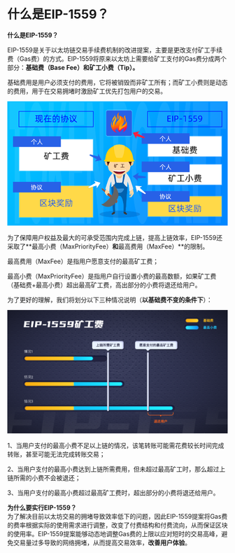 # 什么是EIP-1559？

**什么是EIP-1559？**

EIP-1559是关于以太坊链交易手续费机制的改进提案，主要是更改支付矿工手续费（Gas费）的方式。EIP-1559将原来以太坊上需要给矿工支付的Gas费分成两个部分：**基础费（Base Fee）和矿工小费（Tip）。**

基础费用是用户必须支付的费用，它将被销毁而非矿工所有；而矿工小费则是动态的费用，用于在交易拥堵时激励矿工优先打包用户的交易。

![](../../.gitbook/assets/kuang-gong-fei-kao-bei-.png)



为了保障用户权益及最大的可承受范围内完成上链，提高上链效率，EIP-1559还采取了**最高小费（MaxPriorityFee）**和**最高费用（MaxFee）**的限制。

最高费用（MaxFee）是指用户愿意支付的最高矿工费；

最高小费（MaxPriorityFee）是指用户自行设置小费的最高数额，如果矿工费（基础费+最高小费）超出最高矿工费，高出部分的小费将退还给用户。



为了更好的理解，我们将划分以下三种情况说明（**以基础费不变的条件下**）：

![](../../.gitbook/assets/eip-1559.png)

1、当用户支付的最高小费不足以上链的情况，该笔转账可能需花费较长时间完成转账，甚至可能无法完成转账交易；

2、当用户支付的最高小费达到上链所需费用，但未超过最高矿工时，那么超过上链所需的小费不会被退还；

3、当用户支付的最高小费超过最高矿工费时，超出部分的小费将退还给用户。



**为什么要实行EIP-1559？**\
为了解决目前以太坊交易的拥堵导致效率低下的问题，因此EIP-1559提案将Gas费的费率根据实际的使用需求进行调整，改变了付费结构和付费流向，从而保证区块的使用率。EIP-1559提案能够动态地调整Gas费的上限以应对短时的交易高峰，避免交易量过多导致的网络拥堵，从而提高交易效率，**改善用户体验**。







